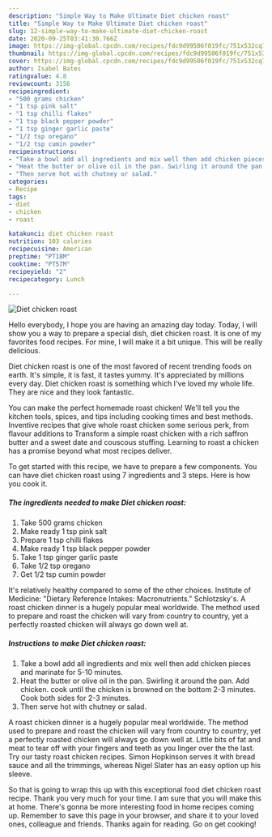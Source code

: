```yaml
---
description: "Simple Way to Make Ultimate Diet chicken roast"
title: "Simple Way to Make Ultimate Diet chicken roast"
slug: 12-simple-way-to-make-ultimate-diet-chicken-roast
date: 2020-09-25T03:41:30.766Z
image: https://img-global.cpcdn.com/recipes/fdc9d99506f019fc/751x532cq70/diet-chicken-roast-recipe-main-photo.jpg
thumbnail: https://img-global.cpcdn.com/recipes/fdc9d99506f019fc/751x532cq70/diet-chicken-roast-recipe-main-photo.jpg
cover: https://img-global.cpcdn.com/recipes/fdc9d99506f019fc/751x532cq70/diet-chicken-roast-recipe-main-photo.jpg
author: Isabel Bates
ratingvalue: 4.8
reviewcount: 3156
recipeingredient:
- "500 grams chicken"
- "1 tsp pink salt"
- "1 tsp chilli flakes"
- "1 tsp black pepper powder"
- "1 tsp ginger garlic paste"
- "1/2 tsp oregano"
- "1/2 tsp cumin powder"
recipeinstructions:
- "Take a bowl add all ingredients and mix well then add chicken pieces and marinate for 5-10 minutes."
- "Heat the butter or olive oil in the pan. Swirling it around the pan. Add chicken. cook until the chicken is browned on the bottom 2-3 minutes. Cook both sides for 2-3 minutes."
- "Then serve hot with chutney or salad."
categories:
- Recipe
tags:
- diet
- chicken
- roast

katakunci: diet chicken roast 
nutrition: 103 calories
recipecuisine: American
preptime: "PT18M"
cooktime: "PT57M"
recipeyield: "2"
recipecategory: Lunch

---
```



![Diet chicken roast](https://img-global.cpcdn.com/recipes/fdc9d99506f019fc/751x532cq70/diet-chicken-roast-recipe-main-photo.jpg)

Hello everybody, I hope you are having an amazing day today. Today, I will show you a way to prepare a special dish, diet chicken roast. It is one of my favorites food recipes. For mine, I will make it a bit unique. This will be really delicious.

Diet chicken roast is one of the most favored of recent trending foods on earth. It's simple, it is fast, it tastes yummy. It's appreciated by millions every day. Diet chicken roast is something which I've loved my whole life. They are nice and they look fantastic.

You can make the perfect homemade roast chicken! We&#39;ll tell you the kitchen tools, spices, and tips including cooking times and best methods. Inventive recipes that give whole roast chicken some serious perk, from flavour additions to Transform a simple roast chicken with a rich saffron butter and a sweet date and couscous stuffing. Learning to roast a chicken has a promise beyond what most recipes deliver.


To get started with this recipe, we have to prepare a few components. You can have diet chicken roast using 7 ingredients and 3 steps. Here is how you cook it.

<!--inarticleads1-->

##### The ingredients needed to make Diet chicken roast:

1. Take 500 grams chicken
1. Make ready 1 tsp pink salt
1. Prepare 1 tsp chilli flakes
1. Make ready 1 tsp black pepper powder
1. Take 1 tsp ginger garlic paste
1. Take 1/2 tsp oregano
1. Get 1/2 tsp cumin powder


It&#39;s relatively healthy compared to some of the other choices. Institute of Medicine: &#34;Dietary Reference Intakes: Macronutrients.&#34; Schlotzsky&#39;s. A roast chicken dinner is a hugely popular meal worldwide. The method used to prepare and roast the chicken will vary from country to country, yet a perfectly roasted chicken will always go down well at. 

<!--inarticleads2-->

##### Instructions to make Diet chicken roast:

1. Take a bowl add all ingredients and mix well then add chicken pieces and marinate for 5-10 minutes.
1. Heat the butter or olive oil in the pan. Swirling it around the pan. Add chicken. cook until the chicken is browned on the bottom 2-3 minutes. Cook both sides for 2-3 minutes.
1. Then serve hot with chutney or salad.


A roast chicken dinner is a hugely popular meal worldwide. The method used to prepare and roast the chicken will vary from country to country, yet a perfectly roasted chicken will always go down well at. Little bits of fat and meat to tear off with your fingers and teeth as you linger over the the last. Try our tasty roast chicken recipes. Simon Hopkinson serves it with bread sauce and all the trimmings, whereas Nigel Slater has an easy option up his sleeve. 

So that is going to wrap this up with this exceptional food diet chicken roast recipe. Thank you very much for your time. I am sure that you will make this at home. There's gonna be more interesting food in home recipes coming up. Remember to save this page in your browser, and share it to your loved ones, colleague and friends. Thanks again for reading. Go on get cooking!
